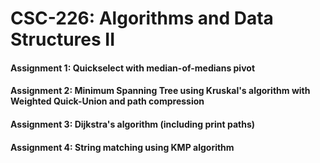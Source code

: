 # CSC-226: Algorithms and Data Structures II
#### Assignment 1: Quickselect with median-of-medians pivot
####	Assignment 2: Minimum Spanning Tree using Kruskal's algorithm with Weighted Quick-Union and path compression
#### Assignment 3: Dijkstra's algorithm (including print paths)
#### Assignment 4: String matching using KMP algorithm
